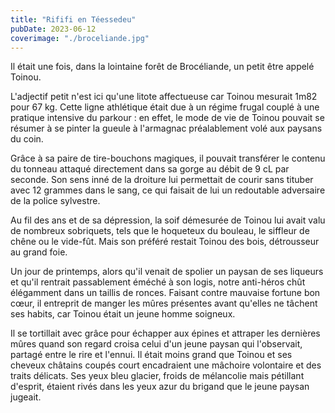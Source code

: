 ```yaml
---
title: "Rififi en Téessedeu"
pubDate: 2023-06-12
coverimage: "./broceliande.jpg"
---
```


Il était une fois, dans la lointaine forêt de Brocéliande, un petit être appelé Toinou.

L'adjectif petit n'est ici qu'une litote affectueuse car Toinou mesurait 1m82 pour 67 kg. Cette ligne athlétique était due à un régime frugal couplé à une pratique intensive du parkour : en effet, le mode de vie de Toinou pouvait se résumer à se pinter la gueule à l'armagnac préalablement volé aux paysans du coin.

Grâce à sa paire de tire-bouchons magiques, il pouvait transférer le contenu du tonneau attaqué directement dans sa gorge au débit de 9 cL par seconde. Son sens inné de la droiture lui permettait de courir sans tituber avec 12 grammes dans le sang, ce qui faisait de lui un redoutable adversaire de la police sylvestre.

Au fil des ans et de sa dépression, la soif démesurée de Toinou lui avait valu de nombreux sobriquets, tels que le hoqueteux du bouleau, le siffleur de chêne ou le vide-fût. Mais son préféré restait Toinou des bois, détrousseur au grand foie.

Un jour de printemps, alors qu'il venait de spolier un paysan de ses liqueurs et qu'il rentrait passablement éméché à son logis, notre anti-héros chût élégamment dans un taillis de ronces. Faisant contre mauvaise fortune bon cœur, il entreprit de manger les mûres présentes avant qu'elles ne tâchent ses habits, car Toinou était un jeune homme soigneux.

Il se tortillait avec grâce pour échapper aux épines et attraper les dernières mûres quand son regard croisa celui d'un jeune paysan qui l'observait, partagé entre le rire et l'ennui. Il était moins grand que Toinou et ses cheveux châtains coupés court encadraient une mâchoire volontaire et des traits délicats. Ses yeux bleu glacier, froids de mélancolie mais pétillant d'esprit, étaient rivés dans les yeux azur du brigand que le jeune paysan jugeait.
